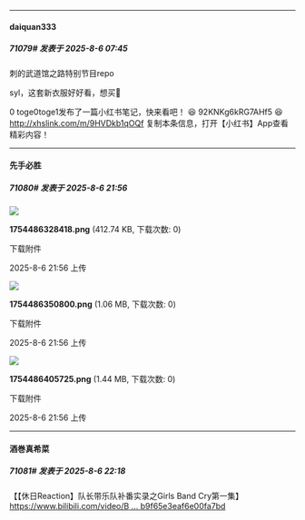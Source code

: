 ﻿
*****

####  daiquan333  
##### 71079#       发表于 2025-8-6 07:45

刺的武道馆之路特别节目repo

syl，这套新衣服好好看，想买🫠

0 toge0toge1发布了一篇小红书笔记，快来看吧！ 😆 92KNKg6kRG7AHf5 😆 http://xhslink.com/m/9HVDkb1qOQf 复制本条信息，打开【小红书】App查看精彩内容！


*****

####  先手必胜  
##### 71080#       发表于 2025-8-6 21:56

<img src="https://img.stage1st.com/forum/202508/06/215646vyan1f7ayjfjzm7o.png" referrerpolicy="no-referrer">

<strong>1754486328418.png</strong> (412.74 KB, 下载次数: 0)

下载附件

2025-8-6 21:56 上传

<img src="https://img.stage1st.com/forum/202508/06/215648gaf44pknxek2pw26.png" referrerpolicy="no-referrer">

<strong>1754486350800.png</strong> (1.06 MB, 下载次数: 0)

下载附件

2025-8-6 21:56 上传

<img src="https://img.stage1st.com/forum/202508/06/215649ppvvedrv83dhphv9.png" referrerpolicy="no-referrer">

<strong>1754486405725.png</strong> (1.44 MB, 下载次数: 0)

下载附件

2025-8-6 21:56 上传


*****

####  酒巻真希菜  
##### 71081#       发表于 2025-8-6 22:18

【【休日Reaction】队长带乐队补番实录之Girls Band Cry第一集】 [https://www.bilibili.com/video/B ... b9f65e3eaf6e00fa7bd](https://www.bilibili.com/video/BV1sjtMzQE51/?share_source=copy_web&amp;vd_source=30d454f09b771b9f65e3eaf6e00fa7bd)

